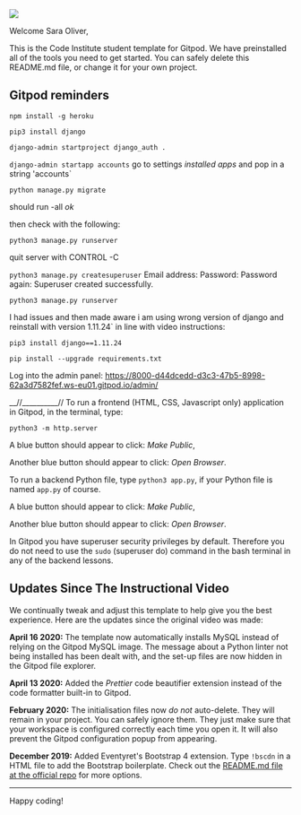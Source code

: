 <img src="https://codeinstitute.s3.amazonaws.com/fullstack/ci_logo_small.png" style="margin: 0;">

Welcome Sara Oliver,

This is the Code Institute student template for Gitpod. We have preinstalled all of the tools you need to get started. You can safely delete this README.md file, or change it for your own project.

## Gitpod reminders

`npm install -g heroku`

`pip3 install django`

`django-admin startproject django_auth .`

`django-admin startapp accounts`
go to settings *installed apps* and pop in a string 'accounts`

`python manage.py migrate`

should run -all *ok*

then check with the following:

`python3 manage.py runserver`

quit server with CONTROL -C

`python3 manage.py createsuperuser`
Email address:
Password:
Password again:
Superuser created successfully.

`python3 manage.py runserver`

I had issues and then made aware i am using wrong version of django and reinstall with version 1.11.24` in line with video instructions: 

`pip3 install django==1.11.24`

`pip install --upgrade requirements.txt`

Log into the admin panel:
https://8000-d44dcedd-d3c3-47b5-8998-62a3d7582fef.ws-eu01.gitpod.io/admin/





__//__________//
To run a frontend (HTML, CSS, Javascript only) application in Gitpod, in the terminal, type:

`python3 -m http.server`

A blue button should appear to click: *Make Public*,

Another blue button should appear to click: *Open Browser*.

To run a backend Python file, type `python3 app.py`, if your Python file is named `app.py` of course.

A blue button should appear to click: *Make Public*,

Another blue button should appear to click: *Open Browser*.

In Gitpod you have superuser security privileges by default. Therefore you do not need to use the `sudo` (superuser do) command in the bash terminal in any of the backend lessons.

## Updates Since The Instructional Video

We continually tweak and adjust this template to help give you the best experience. Here are the updates since the original video was made:

**April 16 2020:** The template now automatically installs MySQL instead of relying on the Gitpod MySQL image. The message about a Python linter not being installed has been dealt with, and the set-up files are now hidden in the Gitpod file explorer.

**April 13 2020:** Added the _Prettier_ code beautifier extension instead of the code formatter built-in to Gitpod.

**February 2020:** The initialisation files now _do not_ auto-delete. They will remain in your project. You can safely ignore them. They just make sure that your workspace is configured correctly each time you open it. It will also prevent the Gitpod configuration popup from appearing.

**December 2019:** Added Eventyret's Bootstrap 4 extension. Type `!bscdn` in a HTML file to add the Bootstrap boilerplate. Check out the <a href="https://github.com/Eventyret/vscode-bcdn" target="_blank">README.md file at the official repo</a> for more options.

--------

Happy coding!
